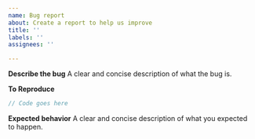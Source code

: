 ```yaml
---
name: Bug report
about: Create a report to help us improve
title: ''
labels: ''
assignees: ''

---
```


**Describe the bug**
A clear and concise description of what the bug is.

**To Reproduce**
```csharp
// Code goes here
```

**Expected behavior**
A clear and concise description of what you expected to happen.
